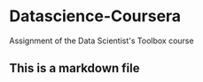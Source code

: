 # Datascience-Coursera
Assignment of the Data Scientist's Toolbox course

## This is a markdown file 
